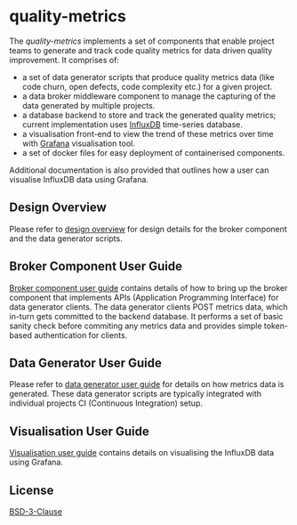 # quality-metrics

The *quality-metrics* implements a set of components that enable project teams to generate and track code quality metrics for data driven quality improvement. It comprises of:
- a set of data generator scripts that produce quality metrics data (like code churn, open defects, code complexity etc.) for a given project.
- a data broker middleware component to manage the capturing of the data generated by multiple projects.
- a database backend to store and track the generated quality metrics; current implementation uses [InfluxDB](https://github.com/influxdata/influxdb) time-series database.
- a visualisation front-end to view the trend of these metrics over time with [Grafana](https://github.com/grafana/grafana) visualisation tool.
- a set of docker files for easy deployment of containerised components.

Additional documentation is also provided that outlines how a user can visualise InfluxDB data using Grafana.

## Design Overview
Please refer to [design overview](./docs/design_overview.md) for design details for the broker component and the data generator scripts.

## Broker Component User Guide
[Broker component user guide](./docs/broker_component_user_guide.md) contains details of how to bring up the broker component that implements APIs (Application Programming Interface) for data generator clients. The data generator clients POST metrics data, which in-turn gets committed to the backend database. It performs a set of basic sanity check before commiting any metrics data and provides simple token-based authentication for clients.

## Data Generator User Guide
Please refer to [data generator user guide](./docs/data_generator_user_guide.md) for details on how metrics data is generated. These data generator scripts are typically integrated with individual projects CI (Continuous Integration) setup.

## Visualisation User Guide
[Visualisation user guide](./docs/visualisation_user_guide.md) contains details on visualising the InfluxDB data using Grafana.

## License
[BSD-3-Clause](../license.md)

